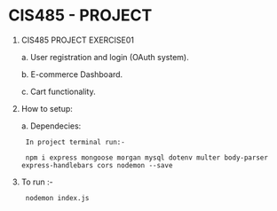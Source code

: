 # CIS485 - PROJECT

1. CIS485 PROJECT EXERCISE01

    a. User registration and login (OAuth system).

    b. E-commerce Dashboard.

    c. Cart functionality.

2. How to setup:

    a. Dependecies:

        In project terminal run:-

        npm i express mongoose morgan mysql dotenv multer body-parser express-handlebars cors nodemon --save

3. To run :-

        nodemon index.js